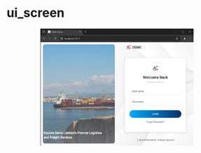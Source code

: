 # ui_screen

<p align="center">
  <img src = "ui_screen/assignment_ui.png" width="350" title="hover text">
</p>
